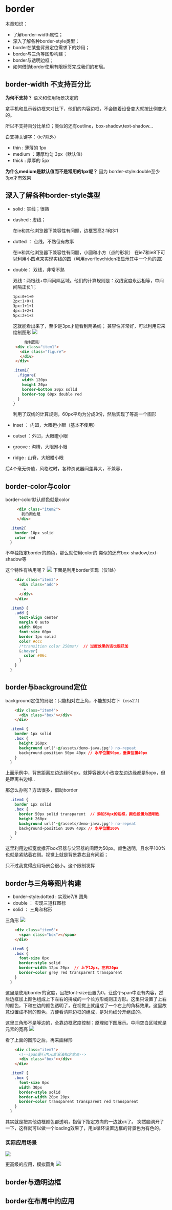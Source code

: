 # border
本章知识：
- 了解border-width属性；
- 深入了解各种border-style类型；
- border在某些背景定位需求下的妙用；
- border与三角等图形构建；
- border与透明边框；
- 如何借助border使用有限标签完成我们的布局。

## border-width 不支持百分比
**为何不支持？**
语义和使用场景决定的

拿手机和显示器边框来对比下，他们的内容边框，不会随着设备变大就按比例变大的。

所以不支持百分比单位；类似的还有outline，box-shadow,text-shadow...

白支持关键字：（ie7除外）
- thin : 薄薄的 1px
- medium ：薄厚均匀 3px（默认值）
- thick : 厚厚的 5px

**为什么medium是默认值而不是常用的1px呢？**
因为 border-style:double至少3px才有效果

## 深入了解各种border-style类型
- solid : 实线；很熟
- dashed : 虚线；
    
    在ie和其他浏览器下兼容性有问题，边框宽高2:1和3:1
- dotted ： 点线，不熟但有故事

    在ie和其他浏览器下兼容性有问题，小圆和小方（点的形状）
    在ie7和ie8下可以利用小圆点来实现实线的圆（利用overflow:hiden指显示其中一个角的圆）
- double： 双线，非常不熟
    
    双线：两根线+中间间隔区域。他们的计算规则是：双线宽度永远相等，中间间隔正负1；
    ```bash
    1px:0+1+0
    2px:1+0+1
    3px:1+1+1
    4px:1+2+1
    5px:2+1+2
    ```
    这就能看出来了，至少是3px才能看到两条线；
    兼容性非常好，可以利用它来绘制图形
    ![](/assets/image/htmlcss/border/border绘制图形1.png)
    ```html
         绘制图形
     <div class="item1">
       <div class="figure">
       </div>
     </div>
    ```
    ```css
    .item1{
      .figure{
        width 120px
        height 20px
        border-bottom 20px solid
        border-top 60px double red
      }
    }
    ```
    利用了双线的计算规则，60px平均为分成3份，然后实现了等高一个图形

- inset ： 内凹，大眼瞪小眼（基本不使用）    
- outset ：外凹，大眼瞪小眼 
- groove : 沟槽，大眼瞪小眼 
- ridge : 山脊，大眼瞪小眼

 后4个毫无价值，风格过时，各种浏览器间差异大，不兼容， 



## border-color与color
border-color默认颜色就是color
```html
     <div class="item2">
       我的颜色是
     </div>
```
```css
  .item2{
    border 10px solid
    color red
  }
```
不单独指定border的颜色，那么就使用color的
类似的还有box-shadow,text-shadow等

这个特性有啥用呢？
![](/assets/image/htmlcss/border/hover与图形变色.png)
下面是利用border实现（仅1处）
```html
    <div class="item3">
      <div class="add">
        +
      </div>
    </div>
```
```css
  .item3 {
    .add {
      text-align center
      margin 0 auto
      width 60px
      font-size 60px
      border 1px solid
      color #ccc
      /*transition color 250ms*/  // 过度效果的话也很好加
      &:hover{
        color #06c
      }
    }
  }
```


## border与background定位
background定位的局限：只能相对左上角，不能想对右下（css2.1）
```html
    <div class="item4">
      <div class="box"></div>
    </div>
```
```css
  .item4 {
    border 1px solid
    .box {
      height 260px
      background url('~@/assets/demo-java.jpg') no-repeat
      background-position 50px 40px // 水平位置50px，垂直位置40px
    }
  }
```
上面示例中，背景距离左边边缘50px，就算容器大小改变左边边缘都是5opx，但是距离右边缘..

那怎么办呢？方法很多，借助border
```css
  .item4 {
    border 1px solid
    .box {
      border 50px solid transparent  // 添加50px的边框，颜色设置为透明色
      height 260px
      background url('~@/assets/demo-java.jpg') no-repeat
      background-position 100% 40px // 水平位置100%
    }
  }
```
这里利用边框宽度撑开box容器与父容器的间距为50px。颜色透明，且水平100%也就是紧贴着右侧。视觉上就是背景靠右且有间距；

只不过我觉得应用场景会很小。这个限制发挥


## border与三角等图片构建
- border-style:dotted : 实现ie7/8 圆角
- double ： 实现三道杠图标
- solid ： 三角和梯形

三角形
![](/assets/image/htmlcss/border/border画三角形.png)
```html
    <div class="item6">
      <span class="box"></span>
    </div>
```
```css
  .item6 {
    .box {
      font-size 0px
      border-style solid
      border-width 12px 20px  // 上下12px，左右20px
      border-color grey red transparent transparent
    }
  }
```
这里是使用border的宽度，且把font-size设置为0，让这个span中没有内容，然后边框加上颜色组成上下左右的拼成的一个长方形或则正方形。这里只设置了上右的颜色，下和左边的颜色透明了，在视觉上就组成了一个右上的角标效果。这里故意设置成不同的颜色，方便看清除边框的组成，是对角线分开组成的。

这里三角形不是等边的，全靠边框宽度控制；原理如下图展示。中间空白区域就是元素的宽高
![](/assets/image/htmlcss/border/边框形成的样式.png)

看了上面的图形之后，再来画梯形
```html
    <div class="item7">
      <!--span是行内元素没法指定宽高-->
      <div class="box"></div>
    </div>
```
```css
  .item7 {
    .box {
      font-size 0px
      width 30px
      border-style solid
      border-width 20px 20px
      border-color transparent transparent red transparent
    }
  }
```
其实就是把其他边框颜色都透明，指留下指定方向的一边就ok了。
突然脑洞开了一下，这样就可以做一个loading效果了，用js循环设置边框的背景色为有色的。

### 实际应用场景
![](/assets/image/htmlcss/border/边框图形的实际应用场景.png)

更高级的应用，模拟圆角
![](/assets/image/htmlcss/border/边框模拟圆角.png)

## border与透明边框
## border在布局中的应用